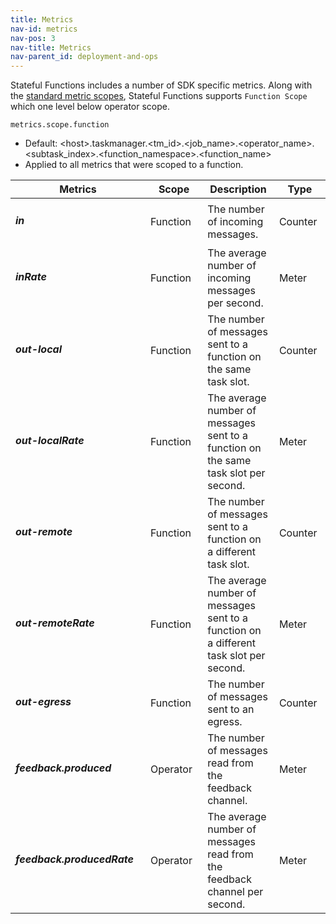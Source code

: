 ```yaml
---
title: Metrics
nav-id: metrics
nav-pos: 3
nav-title: Metrics
nav-parent_id: deployment-and-ops
---
```

<!--
Licensed to the Apache Software Foundation (ASF) under one
or more contributor license agreements.  See the NOTICE file
distributed with this work for additional information
regarding copyright ownership.  The ASF licenses this file
to you under the Apache License, Version 2.0 (the
"License"); you may not use this file except in compliance
with the License.  You may obtain a copy of the License at

  http://www.apache.org/licenses/LICENSE-2.0

Unless required by applicable law or agreed to in writing,
software distributed under the License is distributed on an
"AS IS" BASIS, WITHOUT WARRANTIES OR CONDITIONS OF ANY
KIND, either express or implied.  See the License for the
specific language governing permissions and limitations
under the License.
-->

Stateful Functions includes a number of SDK specific metrics.
Along with the [standard metric scopes](https://ci.apache.org/projects/flink/flink-docs-stable/monitoring/metrics.html#system-scope), Stateful Functions supports ``Function Scope`` which one level below operator scope.

``metrics.scope.function``
* Default: &lt;host&gt;.taskmanager.&lt;tm_id&gt;.&lt;job_name&gt;.&lt;operator_name&gt;.&lt;subtask_index&gt;.&lt;function_namespace&gt;.&lt;function_name&gt;
* Applied to all metrics that were scoped to a function.


<table class="table table-bordered">
    <thead>
        <tr>
            <th class="text-left" style="width: 20%">Metrics</th>
            <th class="text-left" style="width: 15%">Scope</th>
            <th class="text-left" style="width: 15%">Description</th>
            <th class="text-left" style="width: 10%">Type</th>
        </tr>
    </thead>
    <tbody>
        <tr>
            <td><h5>in</h5></td>
            <td>Function</td>
            <td>The number of incoming messages.</td>
            <td>Counter</td>
        </tr>
        <tr>
            <td><h5>inRate</h5></td>
            <td>Function</td>
            <td>The average number of incoming messages per second.</td>
            <td>Meter</td>
        </tr>
        <tr>
            <td><h5>out-local</h5></td>
            <td>Function</td>
            <td>The number of messages sent to a function on the same task slot.</td>
            <td>Counter</td>
        </tr>
        <tr>
            <td><h5>out-localRate</h5></td>
            <td>Function</td>
            <td>The average number of messages sent to a function on the same task slot per second.</td>
            <td>Meter</td>
        </tr>
        <tr>
            <td><h5>out-remote</h5></td>
            <td>Function</td>
            <td>The number of messages sent to a function on a different task slot.</td>
            <td>Counter</td>
        </tr>
        <tr>
            <td><h5>out-remoteRate</h5></td>
            <td>Function</td>
            <td>The average number of messages sent to a function on a different task slot per second.</td>
            <td>Meter</td>
        </tr>
        <tr>
            <td><h5>out-egress</h5></td>
            <td>Function</td>
            <td>The number of messages sent to an egress.</td>
            <td>Counter</td>
        </tr>
        <tr>
            <td><h5>feedback.produced</h5></td>
            <td>Operator</td>
            <td>The number of messages read from the feedback channel.</td>
            <td>Meter</td>
        </tr>
        <tr>
            <td><h5>feedback.producedRate</h5></td>
            <td>Operator</td>
            <td>The average number of messages read from the feedback channel per second.</td>
            <td>Meter</td>
        </tr>
    </tbody>
</table>